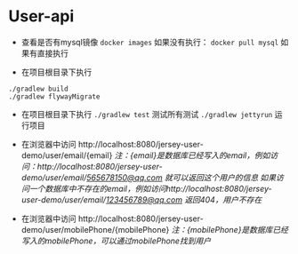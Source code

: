 # User-api

- 查看是否有mysql镜像
`docker images`
如果没有执行： 
`docker pull mysql`
如果有直接执行
 

- 在项目根目录下执行
 ```
 ./gradlew build
 ./gradlew flywayMigrate
 ```

- 在项目根目录下执行
`./gradlew test`
测试所有测试
`./gradlew jettyrun` 
运行项目

- 在浏览器中访问 http://localhost:8080/jersey-user-demo/user/email/{email} 
*注：{email}是数据库已经写入的email，例如访问：http://localhost:8080/jersey-user-demo/user/email/565678150@qq.com  就可以返回这个用户的信息*
*如果访问一个数据库中不存在的email，例如访问http://localhost:8080/jersey-user-demo/user/email/123456789@qq.com  返回404，用户不存在*

- 在浏览器中访问 http://localhost:8080/jersey-user-demo/user/mobilePhone/{mobilePhone}
*注：{mobilePhone}是数据库已经写入的mobilePhone，可以通过mobilePhone找到用户*
